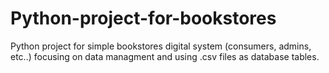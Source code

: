 # Python-project-for-bookstores
Python project for simple bookstores digital system (consumers, admins, etc..) focusing on data managment and using .csv files as database tables.
